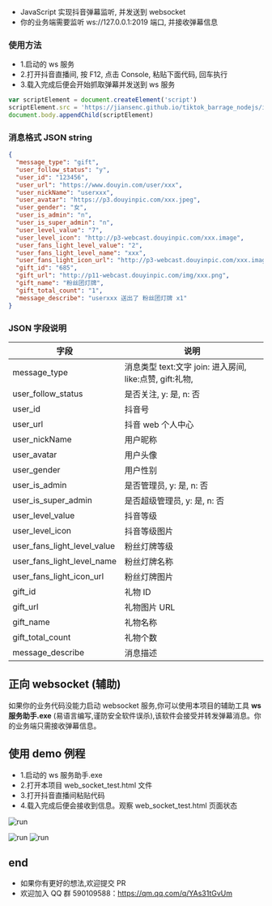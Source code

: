 - JavaScript 实现抖音弹幕监听, 并发送到 websocket
- 你的业务端需要监听 ws://127.0.0.1:2019 端口, 并接收弹幕信息

### 使用方法

- 1.启动的 ws 服务
- 2.打开抖音直播间, 按 F12, 点击 Console, 粘贴下面代码, 回车执行
- 3.载入完成后便会开始抓取弹幕并发送到 ws 服务

```javascript
var scriptElement = document.createElement('script')
scriptElement.src = 'https://jiansenc.github.io/tiktok_barrage_nodejs/index.js?t=' + Math.random()
document.body.appendChild(scriptElement)
```

### 消息格式 JSON string

```json
{
  "message_type": "gift",
  "user_follow_status": "y",
  "user_id": "123456",
  "user_url": "https://www.douyin.com/user/xxx",
  "user_nickName": "userxxx",
  "user_avatar": "https://p3.douyinpic.com/xxx.jpeg",
  "user_gender": "女",
  "user_is_admin": "n",
  "user_is_super_admin": "n",
  "user_level_value": "7",
  "user_level_icon": "http://p3-webcast.douyinpic.com/xxx.image",
  "user_fans_light_level_value": "2",
  "user_fans_light_level_name": "xxx",
  "user_fans_light_icon_url": "http://p3-webcast.douyinpic.com/xxx.image",
  "gift_id": "685",
  "gift_url": "http://p11-webcast.douyinpic.com/img/xxx.png",
  "gift_name": "粉丝团灯牌",
  "gift_total_count": "1",
  "message_describe": "userxxx 送出了 粉丝团灯牌 x1"
}
```

### JSON 字段说明

| 字段                        | 说明                                                     |
| --------------------------- | -------------------------------------------------------- |
| message_type                | 消息类型 text:文字 join: 进入房间, like:点赞, gift:礼物, |
| user_follow_status          | 是否关注, y: 是, n: 否                                   |
| user_id                     | 抖音号                                                   |
| user_url                    | 抖音 web 个人中心                                        |
| user_nickName               | 用户昵称                                                 |
| user_avatar                 | 用户头像                                                 |
| user_gender                 | 用户性别                                                 |
| user_is_admin               | 是否管理员, y: 是, n: 否                                 |
| user_is_super_admin         | 是否超级管理员, y: 是, n: 否                             |
| user_level_value            | 抖音等级                                                 |
| user_level_icon             | 抖音等级图片                                             |
| user_fans_light_level_value | 粉丝灯牌等级                                             |
| user_fans_light_level_name  | 粉丝灯牌名称                                             |
| user_fans_light_icon_url    | 粉丝灯牌图片                                             |
| gift_id                     | 礼物 ID                                                  |
| gift_url                    | 礼物图片 URL                                             |
| gift_name                   | 礼物名称                                                 |
| gift_total_count            | 礼物个数                                                 |
| message_describe            | 消息描述                                                 |

## 正向 websocket (辅助)

如果你的业务代码没能力启动 websocket 服务,你可以使用本项目的辅助工具 **ws 服务助手.exe** (易语言编写,谨防安全软件误杀),该软件会接受并转发弹幕消息。你的业务端只需接收弹幕信息。

## 使用 demo 例程

- 1.启动的 ws 服务助手.exe
- 2.打开本项目 web_socket_test.html 文件
- 3.打开抖音直播间粘贴代码
- 4.载入完成后便会接收到信息。观察 web_socket_test.html 页面状态

![run](https://jiansenc.github.io/tiktok_barrage_nodejs/src/images/20240531172717.jpg)

![run](https://jiansenc.github.io/tiktok_barrage_nodejs/src/images/20240531172531.jpg)
![run](https://jiansenc.github.io/tiktok_barrage_nodejs/src/images/20240531173008.jpg)

## end

- 如果你有更好的想法,欢迎提交 PR
- 欢迎加入 QQ 群 590109588：https://qm.qq.com/q/YAs31tGvUm
